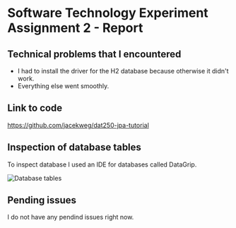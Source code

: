 # Software Technology Experiment Assignment 2 - Report

## Technical problems that I encountered
- I had to install the driver for the H2 database because otherwise it didn't work.
- Everything else went smoothly.

## Link to code
https://github.com/jacekweg/dat250-jpa-tutorial

## Inspection of database tables
To inspect database I used an IDE for databases called DataGrip.

![Database tables](https://github.com/jacekweg/dat250-reports/assets/56163098/615c99ac-14fa-4860-980e-9d3ca1c94e77)

## Pending issues
I do not have any pendind issues right now.
